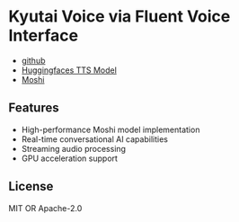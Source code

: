 # Kyutai Voice via Fluent Voice Interface

- [github](https://github.com/kyutai-labs/delayed-streams-modeling)
- [Huggingfaces TTS Model](https://huggingface.co/kyutai/tts-voices)
- [Moshi](https://github.com/kyutai-labs/moshi)

## Features

- High-performance Moshi model implementation
- Real-time conversational AI capabilities
- Streaming audio processing
- GPU acceleration support

## License

MIT OR Apache-2.0
